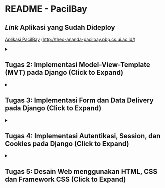 # README - PacilBay

## *Link* Aplikasi yang Sudah Dideploy
[Aplikasi PacilBay](http://theo-ananda-pacilbay.pbp.cs.ui.ac.id/) (http://theo-ananda-pacilbay.pbp.cs.ui.ac.id/)

<details>
  <summary><h2>Tugas 2: Implementasi Model-View-Template (MVT) pada Django (Click to Expand)</h2></summary>

### Langkah-langkah Implementasi Aplikasi Berbasis Django

1. **Menyiapkan *development environment*:**
   - Menginstal Python, Django, dan *dependencies* yang dibutuhkan.
   - Membuat *virtual environment* supaya aplikasi tidak bentrok dengan versi lain.

2. **Membuat Proyek Django:**
   - Menjalankan `django-admin startproject pacilbay` untuk membuat proyek baru.
   - Menyesuaikan pengaturan di `settings.py`, seperti konfigurasi *database*, `INSTALLED_APPS`, *allowed host* untuk mengizinkan `localhost` dan PWS mengakses aplikasi.

3. **Membuat Aplikasi Django:**
   - Menjalankan `python manage.py startapp main` untuk membuat aplikasi `main` di dalam proyek.
   - Menambahkan aplikasi *main* ke dalam `INSTALLED_APPS` di `settings.py`.

4. **Membuat *Template* HTML:**
   - Membuat *HTML file* di folder `templates` untuk mengatur *view frontend*.
   - Menggunakan *template variables* untuk menampilkan nilai dari variabel yang akan dibuat di `views.py`.

5. **Membuat Model (`models.py`):**
   - Merancang model data dengan membuat *field* pada model di `models.py`.
   - Menjalankan perintah `python manage.py makemigrations` dan `python manage.py migrate` untuk merefleksikan perubahan model ke *database*.

6. **Membuat Views (`views.py`):**
   - Mengimpor fungsi render dari `django.shortcuts` dan menambhakan fungsi `show_main` yang berisi *dictionary* data untuk dikirimkan ke *HTML file*.
   - Menghubungkan views dengan *template HTML* yang akan dirender.

7. **Mengatur *URL Routing* (`urls.py`):**
   - Mengatur *routing *URL** di `urls.py` untuk menambahkan *path* ke aplikasi *main*.
   - Memastikan setiap *view* memiliki *URL *pattern** yang sesuai.

8. **Melakukan *Deployment*:**
    - Membuat proyek baru di *Pacil Web services* (PWS).
    - Mengonfigurasi `settings.py` untuk menambahkan *URL deployment* PWS ke `ALLOWED_HOSTS`.
    - Melakukan *add, commit*, dan *push* ke PWS.

### Bagan *Request* *Client* ke Web Aplikasi Django

```mermaid
graph TD;
    Client -->|Request| urls.py;
    urls.py -->|Maps URL| views.py;
    views.py -->|Handles Logic| models.py;
    views.py -->|Renders Template| templates;
    models.py -->|Access Data| Database;
    Database -->|Returns Data| models.py;
    models.py -->|Returns Data| views.py;
    templates -->|DisplaysResponse| Client;
```
**Penjelasan Bagan:**
    - `urls.py`: Menghubungkan *URL* yang diminta ke aplikasi dan data yang tersedia di views.py.
   - `views.py`: Menampung *template variables* untuk menampilkan nilai dari variabel yang sudah dibuat dalam `context`, dan akan di-*render* di halaman HTML.
   - `models.py`: Berisi model data dan menghubungkan ke *database*. `models.py` digunakan oleh `views.py` untuk mengambil dan mengolah data dari variabel yang sudah dibuat.
   - *Template* (HTML): Mengatur tampilan halaman web. *HTML file* akan di-*render* oleh `views.py` dan dikirim sebagai respons ke *client*.

### Fungsi **Git** dalam Pengembangan Perangkat Lunak
Git adalah *control version software* untuk mengelola dan melacak perubahan dalam *source code* selama pengembangan *software*. Fungsi utama git:

1. sebagai ***control version*** yang melacak setiap perubahan yang dibuat di dalam *source code* sehingga *developer* bisa kembali ke versi sebelumnya;
2. sebagai **sarana kolaborasi** karena memungkinkan beberapa *developer* bekerja di berbagai fitur atau memperbaiki bug tanpa mengganggu pekerjaan *developer* lain melalui *branch*.
3. sebagai ***development environment*** melalui *branching* dan *merging* sehingga *developer* bisa membuat cabang untuk pengembangan fitur atau *bug fixing* kemudian menggabungkannya ke *main branch* setelah dites.
4. menjaga **keamanan dan *backup*** karena bisa menyimpan *history* di *remote repository* seperti GitHub, GitLab, dll sehingga mengurangi risiko kode hilang.

### Alasan Menggunakan Django sebagai *Framework* Awal dalam Pembelajaran
1. **Framework Lengkap**
      Django adalah *full-stack *framework** yang menyediakan semua yang dibutuhkan *developer* seperti *Object-Relational Mapping* (ORM), *template engine*, *form handling*, dan *routing*.
2. **Arsitektur MTV (Model-Template-View)**
      Arsitektur *Model-Template-View* (MTV) memudahkan *developer* memahami arsitektur aplikasi web.
3. **Keamanan Terjaga**
      Django menyediakan *middleware* yang otomatis melindungi aplikasi dari *Cross-Site *Request* Forgery* (CSRF) dan juga memiliki mekanisme untuk mencegah *Cross-Site Scripting* (XSS) dengan secara otomatis meng-*escape* output HTML.
4. **Community Support**
      Django memiliki *komunitas* yang besar dan dokumentasi yang lengkap sehingga *beginner friendly :D*

### Mengapa Model pada Django Disebut sebagai ORM?

Model pada *Django disebut sebagai* ORM (*Object-Relational Mapping*) karena terdapat *interface* antara model di Python (class) dengan *relational *database** (tabel). Dengan prinsip ini, *developer* bisa bekerja menggunakan *database* dengan konsep *object-oriented* tanpa harus membuat query SQL manual. Django ORM mengubah operasi *Create, Read, Update, Delete* (CRUD) di OOP Python ke *query SQL* yang bersifat *connected* dengan *database*, sehingga memudahkan interaksi aplikasi dengan data.
</details>

<details>
  <summary><h2>Tugas 3: Implementasi Form dan Data Delivery pada Django (Click to Expand)</h2></summary>

### Langkah-langkah Implementasi Form dan Data Delivery pada Django
1. **Membuat Kerangka *Views* dengan Skeleton**
   Saya membuat kerangka *views* (skeleton) supaya desain web konsisten dan mengurangi *redundant code*. 
   - Buat direktori `templates` di folder utama, buat file `base.html` sebagai kerangka yang akan dipakai untuk semua halaman web di aplikasi-aplikasi lain.
   - Isi `base.html` dengan sintaks HTML dan *Django *template* tags* `{% block meta %}` dan `{% block content %}` untuk bagian-bagian yang bisa diubah oleh *template* turunan di aplikasi-aplikasi lain.
   - Buka `settings.py`, tambahkan direktori `templates` (`'DIRS': [BASE_DIR / 'templates']`) ke dalam variabel `TEMPLATES` supaya *template* yg sudah dibuat dikenali Django.
2. **Mengubah *Primary Key* dari *Integer* Menjadi UUID**
   Untuk meningkatkan keamanan aplikasi, kita ubah *primary key* di model dari tipe data *integer* menjadi UUID (*Universally Unique Identifier*).
   - Pada `models.py` di aplikasi `main`, impor modul `uuid` dan ubah *primary key* menjadi UUIDField.
   - Menjalankan `makemigrations` dan `migrate` supaya perubahan yang kita lakukan disimpen di *database*.
3. **Membuat *Form Input Data***
   - Buat *file* `forms.py` di direktori *main*, dan buat `ModelForm` untuk model `ProductEntry`.
   - Buat *field* yang akan digunakan dalam *form* seperti `product_name`, `price`, `product_description`, dan `available_qty`.
   - Di `views.py`, buat fungsi `create_mood_entry` untuk menampilkan *form* dan menyimpan data baru saat *form* di-*submit* dan mereturn respons html ke *template* `create_product_entry`.
   - Validasi *form* menggunakan *function* `form.is_valid()` dan simpan data dengan *function* `form.save()`.
4. **Menampilkan Data di Halaman Web**
   - Ambil semua objek dari model `ProductEntry` dengan menambahkan *function* `ProductEntry.objects.all()` dan kirim ke *template* melalui *context* yang sudah dibuat sebelumnya. --> *function* ini akan di-*return* dengan html di *template* `main`.
   - Pada `main.html`, kita gunakan *looping* `{% for ... %}` untuk menampilkan data dalam bentuk tabel. 
   - Pada `main.html`, kita tambahkan juga tombol untuk mengakses halaman *form input* data baru.
5. **Mengembalikan Data dalam Bentuk XML dan JSON (dan berdasarkan ID)**
   - Di `views.py`, buat fungsi `show_xml` untuk mengambil semua data dari model `MoodEntry`
   - Gunakan *serializers* Django untuk mengubah data menjadi format XML.
   - Buat juga buat versi jsonnya :)
   - Buat fungsi `show_xml_by_id` dan `show_json_by_id` di views.py untuk *mereturn* data berdasarkan id yang sudah difilter sebagai parameter. --> variabel data diubah dari *all* menjadi `ProductEntry.objects.filter(pk=id)`
6. **Menambahkan *URL *Pattern*s***
   - Tambahkan *path* untuk setiap fungsi *view* baru di variabel `urlpatterns` supaya bisa diakses di browser.
   - Mengecek apakah data bisa diambil dengan benar menggunakan *postman* (screenshoot terlampir di bawah)
Setelah melalui 6 langkah ini, kita bisa membuat form, menyimpan data, menampilkan data, dan *mereturn* data dalam format XML atau JSON di Django

### Mengapa kita memerlukan data delivery dalam pengimplementasian sebuah *platform*?
- Memungkinkan kita berinteraksi secara *real time* dengan *platform*
   Dengan menggunakan *data delivery*, kita bisa mengisi *form*, mengklik tombol, dan melakukan *search*. Data yang di-*input* dalam kegiatan-kegiatan tersebut harus dikirim ke *server* untuk diproses melalui peran *data delivery*. Melalui *data delivery* ini, kita bisa membuat interaksi menjadi lebih interaktif dan dinamis.

- Memunkinkan kita menerima data yang terbaru
   *Data delivery* memastikan bahwa data yang kita terima di *platform* selalu yang terbaru. Data yang realtime sangat dibutuhkan untuk aplikasi berita, cuaca, harga saham, dll yang membutuhkan data real time.

Contoh:
Saat *user* *login* ke *platform*, kredensial kita (misal *username* dan *password*) dikirim ke *server* untuk diverifikasi. Pengiriman tersebut membutuhkan *data delivery* pada *platform*. Tanpa *data delivery*, *user* tidak bisa melakukan *login* dan mengakses akun.

### Mana yang lebih baik antara XML dan JSON?
JSON (*JavaScript Object Notation*) dan XML (*eXtensible Markup Language*) adalah format yang digunakan untuk pertukaran data antara *server* dan *client* dalam pengembangan aplikasi. Masing-masing memiliki kelebihan dan kekurangan, tapi JSON dianggap lebih baik daripada XML. Kenapa JSON lebih populer dibandingkan XML?

| Kriteria     | JSON     | XML |
|--------------|-----------|------------|
| Keterbacaan | JSON punya struktur yang lebih ringkas dan mudah dibaca manusia. JSON ditulis dalam format *key-value pairs* sehingga lebih mudah dipahami dan dikelola. | XML menggunakan *opening tag* dan *closing tag* untuk elemen datanya sehingga dokumennya lebih panjang dan lebih sulit dibaca. XML cenderung lebih *verbose* karena harus menggunakan banyak *markup* untuk menulis data.      |
| Ukuran data      | Karena JSON lebih ringkas, ukuran datanya juga lebih kecil dibanding XML. Karena lebih ringkas, lebih sedikit data yang harus dikirim melalui jaringan, sehingga dapat mengurangi waktu *loading* dan penggunaan *bandwidth*. | XML memiliki *overhead* yang lebih besar karena memerlukan *opening tag* dan *closing tag* untuk setiap elemen, yang dapat memperbesar ukuran *file*.        |
| *Compatibility* dengan JavaScript      | JSON adalah format yang berasal dari JavaScript, sehingga kompatibel dengan JavaScript. JSON dapat diubah menjadi objek JavaScript tanpa perlu *parser* lagi.   | XML membutuhkan *parser* untuk mengubah data menjadi objek JavaScript, sehingga lebih lambat dan kompleks.       |
| Keamanan      | JSON lebih aman terhadap serangan seperti *XML External Entity* (XXE) *attack* dibandingkan XML.   | XML lebih rentan terhadap berbagai jenis serangan karena kompleksitas dan fitur-fiturnya seperti DTD (*Document Type Definition*).        |

### Fungsi dari method `is_valid()` pada *form* Django
1. **Fungsi is_valid() pada Django Form**
   - Fungsi `is_valid()` memeriksa apakah data yang diterima dari *user* (melalui metode POST) memenuhi semua persyaratan yang sudah dibuat dalam form. Jika semua data valid, fungsi akan me-*return* nilai `True`. Jika ada data yang tidak valid, akan me-*return* `False`.
   - Fungsi `is_valid()` juga mengisi atribut `cleaned_data`. Ketika `is_valid()` bernilai `True`, Django akan membersihkan (*sanitize*) data *input* lalu me-*pass* ke dalam atribut `cleaned_data` pada objek *form*. 
   - Jika `is_valid()` mengembalikan `False`, Django akan mengisi atribut `errors` pada objek *form*. Atribut `errors` akan berisi informasi tentang kesalahan validasi yang terjadi pada setiap *field* di *form*.
2. **Mengapa Kita Membutuhkan *Method* is_valid()?**
   - `is_valid()` membantu kita menjaga integritas data karena sudah pasti semua semua data yang disimpan dalam sistem memenuhi persyaratan dan aturan validasi. --> ga mungkin ada data yang tidak lengkap atau formatnya salah.
   - `is_valid()` mencegah serangan keamanan seperti *SQL Injection* atau *Cross-Site Scripting* (XSS) dengan memastikan bahwa data *input* sudah disanitasi sebelum diproses atau disimpan dalam *database*.
   - Tanpa validasi `is_valid()`, data yang tidak valid bisa menyebabkan *error* di aplikasi. Misalnya *user* memasukkan *string* teks ke *field* yang seharusnya menerima *int*.

### Mengapa kita membutuhkan `csrf_token`?
`csrf_token` (*Cross-Site Request Forgery token*) adalah mekanisme keamanan saat ada *request form* dan HTTP POST *request*. Token ini melindungi aplikasi web dari serangan *Cross-Site Request Forgery* (CSRF) yaitu serangan di mana *attacker* memanipulasi *user* untuk mengirim *request* yang aneh-aneh tanpa diketahui *user*.

1. **Mengapa Kita Membutuhkan `csrf_token` saat Membuat *Form* di Django?**
   *CSRF attack* terjadi ketika *attacker* mensabotase *session untuk* melakukan *action* yang tidak diinginkan atas nama *user* tersebut (misalnya *mengubah* *password*, melakukan transaksi keuangan, dll). `csrf_token` dihasilkan secara *random* dan unik, ditambahkan ke setiap *form* yang memerlukan POST (seperti *form* *login*, registrasi, dan *update* data). Sehingga, *attacker* tidak bisa mensabotase *session* tsb. Jika token CSRF tidak valid atau tidak ada, *request* tersebut dianggap mencurigakan dan akan ditolak oleh Django.

2. **Apa yang Dapat Terjadi Jika Kita Tidak Menambahkan `csrf_token` pada *Form* Django?**
   - *Attacker* bisa mengirim *request* berbahaya yang mengirimkan POST *request* ke aplikasi web tanpa sepengetahuan *user*. Jika *user* telah masuk ke aplikasi tersebut, *session* akan digunakan untuk mengautentikasi *request* tersebut.
   - Dengan menggunakan sesi tersebut, *attacker* bisa memanipulasi data, melakukan transaksi, menghapus akun, atau melakukan tindakan lain yang berdampak pada *user* atau sistem.
   - CSRF *attack* dapat mengakibatkan hilangnya data *user*, membocorkan informasi sensitif, dll.
3. **Bagaimana hal tersebut dapat dimanfaatkan oleh *attacker*?**
   - *Attacker* bisa membuat web palsu/email *phishing* yang mengandung *form* HTML atau link berbahaya. Saat *user* masuk ke aplikasi atau mengklik *link* atau mengirim *form*, POST *request* akan dikirim ke *server* menggunakan sesi *user* tersebut.
   - Dengan menggunakan JavaScript atau *hidden element*, *attacker* bisa mengirim data secara otomatis ke aplikasi web target saat *user* reload *webpage* atau melakukan tindakan tertentu (seperti mengklik tombol).
   - Karena permintaan datang dari sesi *user* yang sah, *server* akan mempercayai permintaan tersebut dan menganggap bahwa itu berasal dari *user* yang sah.

### Mengakses keempat *URL* di poin 2 menggunakan Postman
![Screenshot 2024-09-11 193747](https://github.com/user-attachments/assets/ef05be18-d46f-4715-b180-16d83ea98389)
![Screenshot 2024-09-11 193831](https://github.com/user-attachments/assets/584b80e5-c78f-411d-9566-de859f4e3f06)
![Screenshot 2024-09-11 193842](https://github.com/user-attachments/assets/97965ca8-d866-4fd7-9b5d-95f071e0521b)
![Screenshot 2024-09-11 193851](https://github.com/user-attachments/assets/f339cb68-be38-4705-8390-a2217159ba9b)


</details>
<details>
  <summary><h2>Tugas 4: Implementasi Autentikasi, Session, dan Cookies pada Django (Click to Expand)</h2></summary>

### Langkah-Langkah Implementasi Autentikasi, *Session*, dan *Cookies* pada Django
Pada tugas ini, kita akan membangun sistem registrasi dan autentikasi *user* pada aplikasi Django yang telah dibuat. Dengan adanya sistem ini, *user* harus memiliki akun yang valid untuk mengakses halaman utama aplikasi dan hanya dapat melihat data yang terkait dengan akun mereka.

Dalam mengimplementasikan Autentikasi, *Session*, dan *Cookies* pada Django untuk memenuhi *checklist* Tugas 4, terdapat 6 langkah utama yang perlu dilakukan:

1. **Membuat Form untuk Registrasi dan Fungsi yang meng*handle* tugas tersebut**
   -  Pertama, kita akan mengimport modul `UserCreationForm` dan `messages` dari Django untuk membuat form registrasi dan menampilkan pesan notifikasi.
   - Kemudian, kita akan membuat fungsi `register` untuk meng*handle* *user* yang akan melakukan registrasi akun. Fungsi ini memiliki 6 fungsi utama:
      1. Menampilkan form registrasi saat pertama kali diakses.
      2. Memproses *data form* ketika *user* mengirimkan data.
      3. Memvalidasi data yang dimasukkan *user*.
      4. Menyimpan *data* *user* baru ke dalam *database*.
      5. Menampilkan pesan sukses jika pendaftaran berhasil.
      6. Mengarahkan *user* ke halaman *login*.
   - Setelah membuat fungsi `register`, kita akan membuat *template* `register.html` sebagai tampilan form registrasi. Pada *template* tersebut, kita menggunakan tag `{{ form.as_table }}` untuk menampilkan *field-field* form secara otomatis.
   - Terakhir, kita akan menambahkan *URL* *Pattern* di `urls.py` sehingga *user* bisa mengakses halaman `/register` dan melakukan registrasi dengan fungsi `register`.
2. **Membuat *Login Form***
   - Pertama, kita akan mengimpor modul `AuthenticationForm`, `authenticate`, dan `login` dari Django untuk meng*handle* proses autentikasi.
   - Setelah itu, kita akan membuat fungsi `login_user` untuk meng*handle* *user* yang akan melakukan *login* ke aplikasi. Fungsi ini memiliki 5 fungsi utama:
      1. Memproses data *login form*.
      2. Memvalidasi data *login*.
      3. Melakukan autentikasi *user*.
      4. Membuat *session* untuk *user* yang berhasil *login*.
      5. Mengarahkan *user* ke halaman utama (aplikasi *main*).
   - Setelah membuat fungsi `login_user`, kita akan membuat *template* `login.html` sebagai tampilan halaman *login*. 
   - Terakhir, kita akan menambahkan *URL* *Pattern* di `urls.py` sehingga *user* bisa mengakses halaman `/login` dan melakukan autentikasi dengan fungsi `login_user`.
3. **Membuat Fungsi *Logout***
   - Pertama, kita akan mengimpor modul `logout` dari Django untuk meng*handle* proses *logout*.
   - Setelah itu, kita akan membuat fungsi `logout_user` untuk meng*handle* *user* yang akan melakukan *logout*. Fungsi ini memiliki 3 fungsi utama:
      1. Menghapus *user* *session* yang sedang aktif.
      2. Mengarahkan *user* ke halaman *login*.
      3. Hapus *cookie* `last_login`.

   - Setelah membuat fungsi `logout_user`, kita akan membuat tombol *logout* pada halaman utama dan menghubungkannya dengan fungsi `logout_user`. 
   - Terakhir, kita akan menambahkan *URL* *Pattern* di `urls.py` sehingga *user* bisa mengakses halaman `/logout` dan mengakses fungsi `login_user`.

4. **Merestriksi Akses Halaman Utama**
   
   Kita hanya ingin halaman utama dapat diakses oleh *user* yang sudah melakukan *login*. Oleh sebab itu, kita perlu melakukan restriksi akses ke halaman utama terbatas kepada *user* yang sudah melakukan *login*. Kita akan menggunakan *decorator* `login_required` pada fungsi `show_main` yang sudah dibuat sebelumnya untuk memastikan hanya *user* yang sudah *login* yang dapat mengakses halaman utama.

5. **Menggunakan *Cookies* untuk Menyimpan Data *Login* Terakhir**
   - Kita akan menyimpan data *login* terakhir dengan menambahkan kode `response.set_cookie('last_login', str(datetime.datetime.now()))` di fungsi `login_user` untuk menyimpan waktu *login* terakhir dalam bentuk *cookie* saat *user* berhasil *login*.
   - Setelah menyimpan data *login* terakhir, kita akan menampilkannya pada halaman utama dengan cara menambahkan informasi *cookie* `last_login : request.COOKIES['last_login']` pada `context` di `views.py` lalu memanggil nilainya di halaman utama (`main.html`)
   - Kita juga akan menghapus *cookie* saat *user* *logout* dengan menambahkan kode `response.delete_cookie('last_login')` di fungsi `logout_user`

6. **Menghubungkan *Model* `ProductEntry` dengan `User`**

   Kita ingin seorang *user* hanya melihat *product* *entries* yang telah dibuat sendiri. Oleh karena itu, kita perlu menghubungkan model `ProductEntry` dengan `User` dengan cara:
   - Tambah *field* `user` yang bertipe `ForeignKey` pada model `ProductEntry`  untuk menghubungkan setiap entri *product* dengan *user* yang membuatnya.
   - Setelah membuat *field* `user`, kita akn mengubah fungsi `create_product_entry` untuk menyimpan *user* yang sedang *login* sebagai pemilik entri mood dengan meset variabel *user* di model `ProductEntry` dengan menambahkan kode `product_entry.user = request.user`
   - Selanjutnya, kita akan memfilter data `ProductEntry` supaya hanya menampilkan entri *product* yang dimiliki oleh *user* yang sedang *login* dengan mengubah variabel `product_entries` di fungsi `show_main` *yang* awalnya bernilai `MoodEntry.objects.all()` menjadi `MoodEntry.objectsfilter(user=request.user)`
   - Setelah membuat perubahan pada model `ProductEntry`, kita melakukan migrasi untuk memperbarui struktur *database*.

### Perbedaan antara `HttpResponseRedirect()` dan `redirect()`
|Kriteria     | `HttpResponseRedirect()`     | `redirect()` |
|--------------|-----------|------------|
| *Level of abstraction*|Merupakan *low level function* sehingga *developer* bisa memiliki kontrol yang lebih besar untuk pengaplikasian fungsi tersebut. `HttpResponseRedirect()` bisa mengatur atribut-atribut *HTTP respons* (misalnya *status code*, *header*, *cookie*, dll). | Merupakan *high level function* yang merupakan *shortcut* dari `HttpResponseRedirect()`. `redirect()` menyederhanakan proses pembuatan objek `HttpResponseRedirect` karena secara otomatis mengatur *status code* dan *header* yang biasanya digunakan untuk *redirect*.|
| Penggunaan | Biasanya digunakan dalam situasi yang memerlukan *HTTP response *custom*ization* yang lebih detail. Contoh: ketika mau mengatur *status code* yang berbeda (misal, 301 untuk *redirect permanen*) atau menambahkan *header *custom**. | Biasanya lebih sering dipakai karena lebih mudah digunakan dan cukup fleksibel untuk kebutuhan *redirect* (tanpa situasi khusus/*customization*). |
| Contoh Penggunaan | <pre lang="python">from django.http import HttpResponseRedirect<br># Menggunakan HttpResponseRedirect()<br>def my_view(request):<br>    response = HttpResponseRedirect('/success/')<br>    response['Location'] = 'https://example.com'  # Mengatur lokasi *redirect* secara manual<br>    return response</pre>| <pre lang="python">from django.shortcuts import redirect <br># Menggunakan redirect()<br>def my_view(request):<br>    return redirect('success')  # Menggunakan *URL* name</pre>|
| Kapan sebaiknya digunakan?| <li>Ketika perlu mengontrol secara detail *status code* atau *header response*</li><li>Ketika mau melakukan *redirect* ke *URL* yang tidak didefinisikan dalam `URLconf`. |  <li>Ketika mau melakukan *redirect* sederhana ke *URL* yang sudah didefinisikan di `URLconf`.</li><li>Ketika tidak melakukan *customization HTTP respons* yang kompleks</li>|

Secara garis besar, `redirect()` lebih banyak digunakan karena lebih mudah dibaca, lebih terintegrasi dengan Django, dan lebih fleksibel. Tapi, `HttpResponseRedirect()` tetap berguna ketika perlu melakukan *redirect* permanen (301), *header *custom*ization*, dan *redirect* ke *URL* eksternal.

### Cara kerja penghubungan model `ProductEntry` dengan `User`
Dalam Django, kita menghubungkan satu model dengan model lainnya untuk merepresentasikan hubungan antara data. Dalam kasus ini, kita mau menghubungkan model `ProductEntry` dan `User` karena kita ingin mengetahui siapa yang membuat entri *product* tersebut. Hubungan ini disebut **relasi** atau hubungan antar model.

Pada penghubungan model, kita menggunakan `ForeignKey`. `ForeignKey` adalah tipe *field* dalam Django yang digunakan untuk membuat hubungan *one-to-one* atau *one-to-many* antara dua model. Dalam kasus `ProductEntry` dan `User`, `ForeignKey` akan membuat sebuah kolom tambahan dalam tabel `ProductEntry` yang berisi ID dari *user* yang bersangkutan. Sehingga, setiap entri *product* akan menunjuk ke satu *user* tertentu (yang membuatnya).

**Cara Kerja Penghubungan `MoodEntry` dengan `User`**
1. Tambah *Field* `user` pada model `ProductEntry`
   
   Di file `models.py`, kita tambahkan *field* `user` dengan tipe `ForeignKey` ke model `MoodEntry`.
   <pre lang="python">
      from django.db import models
      from django.contrib.auth.models import User

      class MoodEntry(models.Model):
         user = models.ForeignKey(User, on_delete=models.CASCADE)
         # ... dst
   </pre>
   
2. Atur parameter `on_delete`
   Parameter `on_delete` berfungsi untuk mengatur apa yang terjadi pada data ketika objeknya dihapus. Kita akan assign nilai parameter dengan `models.CASCADE` berarti jika *user* dihapus, maka semua entri *product* yang terkait dengan *user* tersebut juga akan dihapus.
3. Simpan perubahan
   Setelah melakukan perubahan pada model, kita akan menjalankan perintah `python manage.py makemigrations` dan `python manage.py migrate` untuk membuat dan menerapkan perubahan pada *database*.

### Implementasi *authentication* dan *authorization* saat *user* *login* dalam Django
1. Perbedaan *authentication* dan *authorization*, apakah yang dilakukan saat *user* *login*

   | Kriteria | Authentication | Authorization |
   |--------------|-----------|------------|
   | Definisi| Proses verifikasi identitas *user*. Menjawab pertanyaan "**Siapa** kamu?" | Proses pemberian izin kepada *user* yang sudah terverifikasi untuk mengakses *resources* atau melakukan *request*. Menjawab pertanyaan "**Apa yang boleh** kamu lakukan?".|
   | Tujuan| Memastikan bahwa *user* adalah orang yang dia klaim (benar-benar dia)| Mengontrol akses ke bagian-bagian sistem yang berbeda berdasarkan *role* *user*|
   | Mekanisme | Biasanya menggunakan kredensial seperti *username* dan *password*, biometrik (sidik jari, wajah), token, atau OTP (*One-Time Password*)| Menggunakan kebijakan akses seperti *role-based access control* (RBAC) atau *attribute-based access control* (ABAC)|
   | Contoh| Memasukkan *username* dan *password* untuk masuk ke akun email, misalnya *login* ke SCELE | Jika *user* memasukkan *username* dan *password* yang terasosiasi dengan *role* dosen, maka ia bisa membuat course baru, sedangkan jika *user* memasukkan *username* dan *password* yang terasosiasi dengan *role* mahasiswa, maka ia tidak bisa membuat course baru|
   | Implementasi| Kebanyakan menggunakan *library* atau *framework* autentikasi yang sudah jadi| Biasanya diimplementasikan dengan menggunakan *role*, *permission*, atau kebijakan yang lebih *custom* |
   | Urutan Proses| Biasanya dilakukan duluan sebelum otorisasi| Dilakukan setelah autentikasi berhasil|
2. Bagaimana Django mengimplementasikan kedua konsep tersebut
   - Autentikasi di Django
      1. Model `User`: Django memiliki model `User` bawaan yang menyimpan informasi dasar seperti *username*, *password*, email, dll. Kita juga bisa meng-*custom* model tersebut.
      2. Form autentikasi: Django menyediakan form `AuthenticationForm` yang bisa digunakan untuk meng*handle* *login* *user*. Form ini memeriksa apakah *username* dan *password* yang dimasukkan cocok dengan data yang ada di *database*.
      3. *Middleware*: Berfungsi untuk memeriksa apakah *user* sudah melakukan *login* atau belum. Jika belum, *user* akan diarahkan ke halaman *login*.
      4. *Session*: Django menggunakan *session* untuk menyimpan informasi tentang *user* yang sedang *login*, sehingga sistem dapat mengetahui siapa yang sedang berinteraksi dengan aplikasi.

   - Otorisasi di Django
      1. *Permission*: Kita bisa membuat *permission* (izin) yang spesifik untuk setiap model atau *action*. Misal, kita bisa memberikan izin `delete_product` untuk menghapus produk bagi *role* admin.
      2. *Group*: Kita bisa mengelompokkan *permission* ke dalam *group*. Contoh: *group* "client" memiliki *permission* "add_to_cart", "buy_items", dan "delete_from_cart".      
      3. *Custom* *Permission*: Kita bisa membuat *permission* *custom* untuk kebutuhan spesifik.

### Peran *cookies* dalam mengingat *user* yang telah *login*, keamanan *cookies*
1. Bagaimana Django mengingat *user* yang telah *login*?
   Django menggunakan sistem *session* untuk mengingat *user* yang telah *login*. 
   
   - Pembuatan *Session*
      Ketika *user* berhasil *login*, Django akan membuat sebuah *session* yang unik untuk *user* tersebut. *Session* ini akan disimpan di server, bukan di browser pengguna. Setiap *session* memiliki *session* ID yang unik. *Session* ID tersebut akan dikirimkan ke browser *user* melalui *cookie*.
   - *Cookie* *Session* *ID*
      Browser *user* akan menyimpan *cookie* *session* *ID* yang sudah dibuat saat *user* *login*. Setiap kali *user* mengirim *request* ke server, *cookie* *session* *ID* ini akan ikut dikirim dalam *header* *request*.
   - Pencocokan *Session*
      Django akan memeriksa *cookie* *session* *ID* yang dikirim oleh browser. Jika *session* *ID* valid, Django akan mengambil data *session* dari server dan mengidentifikasi bahwa *user* tersebut sudah *login*. Namun, jika *request* tidak mengandung *session ID* atau *session ID* tidak valid, django akan mengidentifikasi bahwa *user* tersebut belum *login* dan menolak *request* yang dikirim.
2. Kegunaan lain dari *cookies* dan keamanan *cookies*
   - Dengan menggunakan *cookies*, *website* bisa mengingat pengaturan *user* (misal: *font* *size, color* *theme*, atau *page layout*) sehingga meningkatkan *user* *experience*. 
   - *Cookies* membantu melacak perilaku *user* di website (misal: halaman yang sering *dikunjungi*, durasi, pola *click*, dll) yang membantu analisis web.
   - *Cookies* dapat digunakan oleh perusahaan pengiklan untuk membuat *user profile* berdasarkan minat dan perilaku *user* di berbagai website. *User profile* ini kemudian digunakan untuk menampilkan iklan yang relevan dengan minat pengguna.
3. Apakah semua *cookies* aman digunakan?

   Tidak semua *cookies* aman digunakan. Meskipun *cookies* memiliki banyak manfaat, terdapat beberapa risiko antara lain:
   - *Cookies* bisa dipakai untuk melacak aktivitas *user* sehingga memungkinkan pihak tertentu membuat profil rinci tentang minat dan kebiasaan pengguna. Hal ini bisa saja merupakan pelanggaran privasi.
   - Jika *cookies* tidak dikelola dengan aman, data yang tersimpan bisa dicuri. Hal ini menyebabkan informasi sensitif (misal kata sandi, informasi kartu kredit, dll) bisa bocor.
   - *Cross-Site Scripting* (XSS). *Cookies* bisa digunakan untuk melakukan XSS, di mana *attacker* menyuntikkan skrip ke dalam situs web yang kemudian dieksekusi di browser pengguna.
   - *Cookie* Poisoning untuk memodifikasi isi *cookie* untuk menipu server.
</details>

<details>
<summary><h2>Tugas 5: Desain Web menggunakan HTML, CSS dan Framework CSS (Click to Expand)</h2></summary>

###  Langkah-Langkah Implementasi Desain Web menggunakan HTML, CSS dan Framework CSS

1. **Implementasi Fungsi Hapus dan Edit Product**
   - Pertama, kita buka file `views.py` di folder `main` dan tambahkan fungsi baru bernama `edit_product` yang menerima parameter `request` dan `id`. Fungsi ini digunakan untuk mengedit data product, jadi kita perlu mengambil data product yang ingin diedit berdasarkan id yang diberikan.
   - Kita kembali buka file `views.py` di folder `main` dan tambahkan fungsi baru bernama `delete_product` yang menerima parameter `request` dan `id`. Fungsi ini digunakan untuk menghapus data product, jadi kita perlu mengambil data product yang ingin dihapus berdasarkan id yang diberikan.
   - Setelah menambahkan fungsi untuk mengedit dan menghapus produk, kita buka file `urls.py` di folder main dan tambahkan URL pattern untuk mengakses fungsi `edit_product` dan `delete_product`.
   - Kemudian, kita akan membuat template HTML sebagai interface supaya user bisa mengedit produk. Buka folder main/templates, buat template baru bernama `edit_product.html` untuk mengedit data product.
   - Kita juga akan menambahkan 2 buah tombol untuk mengedit dan menghapus produk untuk setiap produk yang ada. Buka template `main.html` dan tambahkan tombol edit dan hapus untuk setiap product.

2. **Kustomisasi Desain**
   - Saya menggunakan *framework* css bootstrap dalam melakukan kustomisasi design. Pertama, kita tambahkan bootstrap di `base.html` untuk mengaktifkan fitur-fitur responsif yang disediakan oleh bootstrap.
   - Selanjutnya, kita kustomisasi halaman *login* di `login.html`. Pada halaman *login*, saya menggunakan fitur *card* yang disediakan bootstrap. Pada header *card* berisi *heading* 'login', sedangkan pada *body* *card* berisi tabel untuk menampilkan *form* *login* dengan tabel (`form.as_table`)
   - Saya juga mengkustomisasi halaman register di `register.html` sama persis dengan halaman *login*, menggunakan fitur *card* yang berisi tabel untuk menampilkan *form register* dengan tabel (`form.as_table`)
   - Selanjutnya, saya akan mengkustomisasi halaman tambah produk di `create_product_entry.html`. Sama dengan kustomisasi sebelumnya, saya menggunakan fitur *card* yang berisi tabel untuk menampilkan *form register* dengan tabel (`form.as_table`)
   - Setelah itu, saya mengkustomisasi halaman `main.html`. Terdapat elemen *heading* yang bertuliskan 'Welcome to Pacilbay', saya juga menambahkan *quote* di bawah *heading* tersebut diikuti dengan informasi pribadi *user*. Saya menggunakan *class* `row` yang disediakan bootstrap dengan 3 kolom untuk menampilkan NPM, nama, dan kelas dari *user*. Selanjutnya, saya akan mengecek apakah terdapat *product entries*. Jika tidak ada *product entries*, akan muncul tulisan 'Belum ada data product pada Pacilbay :(' diikuti dengan gambar. Jika sudah ada *product entries*, saya mengiterasi setiap produk yang ada dan memanggil *template* `card.html` sebagai interface *card* untuk menampilkan setiap produknya dengan mengirimkan parameter `product_entry`.
   - Saya membuat *template* `card.html` untuk menampilkan detail informasi dari setiap produk. Saya menggunakan fitur kolom yang disediakan oleh bootstrap untuk menampilkan nama produk, kuantitas produk, deskripsi produk, dan harga. Saya juga menambahkan dua tombol untuk mengedit produk dan menghapus produk menggunakan *class* `hstack` (*horizontal stack*) yang disediakan oleh bootstrap. 
   - Masih dalam file yang sama, saya juga menambahkan `modal`/*pop up* tambahan yang berisi pesan konfirmasi saat *user* menekan tombol *delete*. Dalam *pop up* tersebut berisi tombol 'Cancel' untuk kembali ke halaman main tanpa menghapus produk, dan tombol 'Delete' untuk menghapus produk dan kembali ke halaman main.
3. **Membuat Navigation Bar**
   - Pertama, kita buat file `navbar.html` pada folder `templates` di *root folder* untuk membuat *navigation bar*.
   - Dalam file tersebut, kita melakukan pengecekan apakah *user* sudah diotentikasi atau belum. Jika *user* belum diotentikasi, *navbar* akan menampilkan menu untuk *login* dan *register*. Jika *user* sudah diotentikasi, *navbar* akan menampilkan menu 'Home' untuk menampilkan halaman utama, 'Logout' untuk melakukan logout, dan 'Add product' untuk menambahkan *item product*.
   - Terakhir, kita akan *navbar* tersebut ke semua *template* halaman web yang kita punya dengan menyertakan `{% include 'navbar.html' %}`

###  Jika terdapat beberapa CSS selector untuk suatu elemen HTML, jelaskan urutan prioritas pengambilan CSS selector tersebut!

Ketika terdapat beberapa *CSS selector* yang diterapkan pada elemen HTML yang sama, browser akan menentukan CSS mana yang diterapkan berdasarkan **prioritas** atau yang dikenal dengan istilah **specificity**. Hal ini berguna untuk mencegah terjadinya konflik *style* yang bertabrakan. Urutan prioritas:

1. **Inline Styles**  
   *Style* yang diterapkan langsung pada elemen melalui atribut `style` memiliki prioritas paling tinggi. Karena *Style* ini ditulis langsung di dalam elemen HTML, *Inline Styles* akan selalu diutamakan dibandingkan *selector* lainnya.
   _Contoh:_
   ```html
   <p style="color: red;">Teks ini merah</p>
   ```
   Pada contoh di atas, `color: red` akan selalu diterapkan karena ditulis secara langsung di dalam elemen <p>.

2. **ID Selector**
   *ID Selector* memiliki prioritas kedua setelah *inline styles*. Setiap elemen HTML dapat memiliki atribut id yang unik, dan *style* yang diterapkan pada ID ini akan mengalahkan *style* yang berasal dari *class*, atribut, atau elemen.

   Contoh:
   ```css
   #judul {
      color: blue;
   }
   ```
   Jika sebuah elemen memiliki ID judul, maka *style* yang ditetapkan di atas akan diterapkan pada elemen tersebut, kecuali ada inline *style* yang mengubahnya.

3. **Class, Attribute, dan Pseudo-class Selector**
   *Class selector*, atribut (misalnya `[type="text"]`), dan *pseudo-class* (misalnya `:hover`, `:active`) ada di tingkat prioritas ketiga. Jika tidak ada ID atau *inline* *style* yang mengubahnya, *style* dari *class* atau *pseudo-class* akan diterapkan.

   Contoh:
   ```css
   .button {
      background-color: green;
   }
   ```
   *style* ini akan diterapkan pada elemen yang memiliki *class* `button`, namun akan kalah jika elemen tersebut memiliki *ID* atau *inline* *style* yang berbeda.

4. **Element dan Pseudo-element Selector**
   *Selector* elemen (misalnya `h1`, `p`, `div`) dan pseudo-elemen (misalnya `::before`, `::after`) memiliki prioritas paling rendah. Ini berarti *style* yang diterapkan pada elemen hanya akan berlaku jika tidak ada *style* lain yang lebih spesifik.

   Contoh:
   ```css
   p {
      font-size: 16px;
   }
   ```
   style ini hanya akan diterapkan jika tidak ada *selector class*, *ID*, atau *inline style* yang mengatur ukuran *font* pada elemen <p>.


###  Mengapa responsive design menjadi konsep yang penting dalam pengembangan aplikasi web? Berikan contoh aplikasi yang sudah dan belum menerapkan responsive design!

**Responsive design** adalah konsep dalam *web development* yang memastikan tampilan dan fungsionalitas *website* tetap optimal dari berbagai perangkat yang digunakan oleh *user* (misalnya desktop, tablet, atau *smartphone*). Konsep ini menjadi sangat penting karena seiring berjalannya waktu, penggunaan internet melalui perangkat *mobile* terus meningkat, sehingga *website* harus dapat menyesuaikan diri dengan berbagai ukuran layar dan resolusi.

Mengapa *responsive design* penting?

1. ***User* *Experience* yang Lebih Baik**
   Dengan *responsive design*, *user* dapat mengakses konten dengan mudah tanpa harus memperbesar atau memperkecil layar secara manual. Navigasi yang mudah dan tampilan yang proporsional akan meningkatkan kepuasan *user* saat menggunakan aplikasi.

   _Contoh_: Sebuah situs berita yang tidak *responsive* mungkin membuat *user* *mobile* kesulitan membaca artikel karena teksnya terlalu kecil atau elemen-elemen *layout* berantakan. *Website* yang *responsive* akan secara otomatis menyesuaikan ukuran teks dan gambar agar mudah diakses dari layar kecil.

2. **Meningkatkan SEO (Search Engine Optimization)**
   Google mengutamakan *website* yang *responsive* dalam hasil pencarian, terutama untuk pencarian melalui perangkat *mobile*. Situs yang tidak *responsive* bisa kehilangan peringkat di *search engine*, yang berdampak pada berkurangnya pengunjung.

   _Contoh_: Jika sebuah *e-commerce* *website* tidak *responsive*, Google akan menurunkan peringkatnya di hasil pencarian pengguna *mobile*, sehingga trafik dan potensi penjualan bisa menurun.

3. **Efisiensi dalam Pengembangan dan Pemeliharaan**
   *Responsive* design memungkinkan *developer* hanya perlu membuat satu versi situs yang dapat menyesuaikan tampilan di berbagai perangkat. Hal ini mengurangi kebutuhan untuk mengembangkan dan memelihara beberapa versi situs untuk desktop dan *mobile*.

   _Contoh_: Daripada membuat satu *website* untuk desktop dan satu lagi untuk *mobile*, sebuah situs *responsive* bisa berfungsi baik di semua perangkat dengan hanya satu kode yang sama.

4. **Adaptasi pada Berbagai Perangkat**
   Karena pengguna mengakses internet dari berbagai jenis perangkat dengan ukuran layar yang berbeda, dari *smartphone* hingga monitor besar, *website* yang tidak *responsive* akan terlihat tidak proporsional. *Responsive* design memastikan tampilan tetap konsisten dan optimal di semua perangkat.

   _Contoh_: Sebuah aplikasi pembelajaran online mungkin harus memastikan video, teks, dan quiz tetap mudah diakses baik di layar besar laptop maupun di layar kecil *smartphone*.


#### Contoh Aplikasi yang Sudah Menerapkan Responsive Design

1. **Airbnb**
   Airbnb memiliki desain yang responsif di mana layout dan elemen UI (*User Interface*) otomatis menyesuaikan diri dengan ukuran layar pengguna. Pada perangkat *mobile*, navigasi dan konten tetap mudah diakses, gambar dioptimalkan, dan tombol lebih besar agar lebih mudah ditekan dengan jari.

2. **Medium**
   Medium, *platform* blog populer juga telah menerapkan *responsive design*. Artikel-artikel di Medium dapat dibaca dengan nyaman di berbagai ukuran layar, dengan teks yang mudah dibaca, gambar yang responsif, dan navigasi yang sederhana baik di desktop maupun *mobile*.


#### Contoh Aplikasi yang Belum Menerapkan Responsive Design

1. **Situs Sekolah yang Ketinggalan Zaman**
   Beberapa situs sekolah atau instansi pendidikan yang lama tidak menerapkan *responsive design*, sehingga ketika diakses melalui perangkat *mobile*, teksnya sangat kecil, tata letaknya kacau, dan tombol-tombolnya sulit diakses. *User* harus memperbesar layar untuk membaca konten atau menekan tombol.

2. **Situs Berita Lama**
   Beberapa situs berita yang sudah ada sejak lama dan belum diperbarui sering kali tidak responsif. Saat dibuka di perangkat *mobile*, *layout* yang kacau membuat *user* kesulitan untuk membaca artikel, dan elemen-elemen seperti gambar atau iklan sering kali menutupi sebagian besar layar.

###  Jelaskan perbedaan antara margin, border, dan padding, serta cara untuk mengimplementasikan ketiga hal tersebut!

Dalam *web development*, **margin**, **border**, dan **padding** adalah tiga properti CSS untuk mengatur tata letak dan spasi antar elemen. 

1. **Margin**
   
   Margin adalah ruang di luar elemen, yang mengatur jarak antara elemen tersebut dengan elemen lain di sekitarnya. Margin berada di paling luar dari box model dan tidak memengaruhi tampilan elemen itu sendiri, hanya jaraknya dari elemen lain.

   Untuk mengatur margin bisa diatur secara keseluruhan (misalnya margin: 20px;) atau untuk setiap sisi (atas, kanan, bawah, kiri) dengan nilai yang berbeda.
   
   _Contoh_:
   ```css
   .box {
     /* Margin sama untuk semua sisi */
      margin: 20px;
   }
   .box1 {
      /* Margin berbeda untuk setiap sisi (top, right, bottom, left) */
      margin: 10px 15px 20px 25px;
   }
   ```

2. **Border**
   Border adalah garis yang mengelilingi elemen dan terletak di antara padding dan margin. Border membatasi elemen secara visual dan bisa diatur ketebalan, warna, dan stylenya.

   Untuk mengatur border biasanya diatur dengan properti shorthand seperti border, atau bisa diatur secara terpisah dengan `border-width`, `border-style`, dan `border-color`.

   ```css
   /* Border sama di semua sisi */
   border: 2px solid blue;

   /* Border berbeda untuk setiap sisi */
   border-top: 2px solid red;
   border-right: 2px solid green;
   border-bottom: 2px solid blue;
   border-left: 2px solid black;
   ```

3. **Padding**
   Padding adalah ruang di dalam elemen, yang mengatur jarak antara konten elemen (misalnya teks atau gambar) dengan border elemen. Padding memberikan "ruang bernapas" pada konten di dalam elemen tersebut.

   Padding bisa diatur dengan cara yang mirip seperti margin. Kita bisa menggunakan *shorthand* untuk mengatur semua sisi sekaligus, atau mengatur setiap sisi secara terpisah.

   ```css
   /* Padding sama untuk semua sisi */
   padding: 10px;

   /* Padding berbeda untuk setiap sisi (top, right, bottom, left) */
   padding: 5px 10px 15px 20px;

   ```

   Margin, border, dan padding dapat digunakan bersamaan untuk membuat elemen HTML dengan jarak, border, dan padding yang diatur seperti:
   ```css
   .box {
      margin: 20px;           /* Jarak elemen dari elemen lain */
      padding: 15px;          /* Jarak konten di dalam elemen dengan border */
      border: 2px solid black; /* Garis batas elemen */
   }

   ```
   ```html
   <div class="box">
      Ini adalah konten di dalam box dengan margin, border, dan padding.
   </div>

   ```

###  Jelaskan konsep flex box dan grid layout beserta kegunaannya!

Dalam CSS, **Flexbox** dan **Grid Layout** adalah dua sistem tata letak modern yang membantu dalam mengatur elemen di halaman web. Masing-masing dapat menyusun elemen secara fleksibel dan responsif, dan memungkinkan desain yang kompleks dan mudah dikelola.

1. **Flexbox (Flexible Box Layout)**
   
   Flexbox adalah sistem tata letak satu dimensi yang dirancang untuk menyusun elemen secara fleksibel baik secara **horizontal** (baris) maupun **vertikal** (kolom). Flexbox sangat berguna untuk tata letak yang dinamis dan responsif. Elemen-elemen yang ada di dalamnya bisa secara otomatis menyesuaikan diri tergantung pada ukuran layar atau ruang yang tersedia.

   **Kegunaan Flexbox**
   - Menyusun elemen secara fleksibel dalam baris atau kolom.
   - Mudah digunakan untuk tata letak yang tidak terlalu rumit atau tata letak satu dimensi (baik baris **atau** kolom, tetapi bukan keduanya).
   - Mengatasi masalah alignment (penyelarasan), seperti vertikal tengah atau jarak antar elemen yang sama tanpa menggunakan padding/margin yang rumit.
   - Fleksibel untuk menyesuaikan elemen di dalam container, misalnya membuat elemen tetap responsif saat layar diperkecil atau diperbesar.

   **Contoh Implementasi Flexbox**
   ```css
   .container {
   display: flex;
   justify-content: space-between;
   align-items: center;
   }
   ```
   ```html
   <div class="container">
     <div class="box">Box 1</div>
     <div class="box">Box 2</div>
     <div class="box">Box 3</div>
   </div>
   ```

   Pada contoh di atas:

   - `display: flex` membuat elemen di dalam .container diatur dalam baris secara otomatis.
   - `justify-content: space-between` menyusun elemen di dalam container dengan jarak yang merata.
   - `align-items: center` menyusun elemen secara vertikal di tengah.

   **Properti Utama Flexbox**

   - `flex-direction`: Menentukan apakah elemen diatur dalam baris (*row*) atau kolom (*column*).
   - `justify-content`: Mengatur bagaimana elemen disusun di sepanjang baris (misalnya `center`, `space-between`, `space-around`).
   - `align-items`: Menyusun elemen secara vertikal di dalam *container*.
   - `flex-wrap`: Mengatur apakah elemen dapat diteruskan ke baris/kolom baru jika tidak muat dalam satu baris atau kolom.

2. **CSS Grid Layout**

   CSS Grid adalah sistem tata letak dua dimensi yang lebih kompleks dibandingkan Flexbox. Grid bisa menyusun elemen dalam baris dan kolom secara bersamaan sehingga lebih cocok untuk tata letak halaman yang lebih rumit. Grid bisa kita tentukan ukuran, jarak, dan *alignment* dari elemen-elemen di dalamnya.

   **Kegunaan Grid Layout**
   
   - Membuat tata letak dua dimensi (baris dan kolom) yang rumit terstruktur.
   - Cocok untuk layout keseluruhan halaman yang perlu pembagian posisi dengan presisi, misal: *header*, *sidebar*, konten utama, dan *footer*.
   - Fleksibilitas untuk mengatur ukuran setiap kolom dan baris secara proporsional, atau menggunakan ukuran *fixed*.

   **Contoh Implementasi Grid Layout**
   ```css
   .container {
   display: grid;
   grid-template-columns: 1fr 2fr;
   grid-template-rows: auto;
   gap: 20px;
   }
   ```

   ```html
   <div class="container">
     <div class="header">Header</div>
     <div class="sidebar">Sidebar</div>
     <div class="content">Main Content</div>
     <div class="footer">Footer</div>
   </div>
   ```

   Pada contoh di atas:

   - `display: grid` membuat container menjadi grid.
   - `grid-template-columns: 1fr 2fr` membuat dua kolom, dengan kolom kedua memiliki dua kali lebar kolom pertama.
   - `gap: 20px` mengatur jarak antara elemen grid.

   **Properti Utama Grid Layout**
   - `grid-template-columns`: Menentukan jumlah dan ukuran kolom.
   - `grid-template-rows`: Menentukan jumlah dan ukuran baris.
   - `gap`: Mengatur jarak antara baris dan kolom.
   - `grid-area`: Menentukan tata letak area tertentu pada grid (misalnya *header*, *footer*, dll.).

</details>